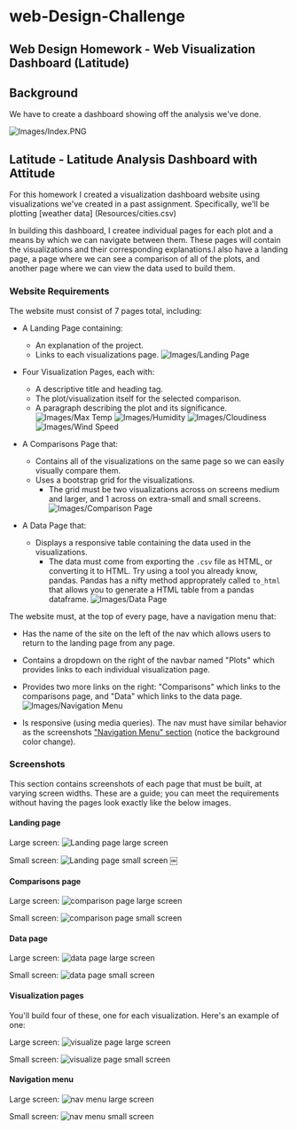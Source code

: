 # web-Design-Challenge

## Web Design Homework - Web Visualization Dashboard (Latitude)

## Background

We have to create a dashboard showing off the analysis we've done.

![Images/Index.PNG](Images/Index.PNG)

## Latitude - Latitude Analysis Dashboard with Attitude

For this homework I created a visualization dashboard website using visualizations we've created in a past assignment. Specifically, we'll be plotting [weather data] (Resources/cities.csv)

In building this dashboard, I createe individual pages for each plot and a means by which we can navigate between them. These pages will contain the visualizations and their corresponding explanations.I also have a landing page, a page where we can see a comparison of all of the plots, and another page where we can view the data used to build them.

### Website Requirements

The website must consist of 7 pages total, including:

* A Landing Page containing:
  * An explanation of the project.
  * Links to each visualizations page.
  ![Images/Landing Page](Images/Index.PNG)

* Four Visualization Pages, each with:
  * A descriptive title and heading tag.
  * The plot/visualization itself for the selected comparison.
  * A paragraph describing the plot and its significance.
    ![Images/Max Temp](Images/MaxTemp.PNG)
    ![Images/Humidity](Images/Humidity.PNG)
    ![Images/Cloudiness](Images/Cloudiness.PNG)
    ![Images/Wind Speed](Images/WindSpeed.PNG)

* A Comparisons Page that:
  * Contains all of the visualizations on the same page so we can easily visually compare them.
  * Uses a bootstrap grid for the visualizations.
    * The grid must be two visualizations across on screens medium and larger, and 1 across on extra-small and small screens.
    ![Images/Comparison Page](Images/Comparisons1.PNG)

* A Data Page that:
  * Displays a responsive table containing the data used in the visualizations.
    * The data must come from exporting the `.csv` file as HTML, or converting it to HTML. Try using a tool you already know, pandas. Pandas has a nifty method approprately called `to_html` that allows you to generate a HTML table from a pandas dataframe. 
    ![Images/Data Page](Images/Data.PNG)

The website must, at the top of every page, have a navigation menu that:

* Has the name of the site on the left of the nav which allows users to return to the landing page from any page.
* Contains a dropdown on the right of the navbar named "Plots" which provides links to each individual visualization page.
* Provides two more links on the right: "Comparisons" which links to the comparisons page, and "Data" which links to the data page.
    ![Images/Navigation Menu](Images/PlotPopUp.PNG)

* Is responsive (using media queries). The nav must have similar behavior as the screenshots ["Navigation Menu" section](#Index) (notice the background color change).

### Screenshots

This section contains screenshots of each page that must be built, at varying screen widths. These are a guide; you can meet the requirements without having the pages look exactly like the below images.

#### Landing page

Large screen:
![Landing page large screen](Images/Index.PNG)

Small screen:
![Landing page small screen](Images/Index-sm.PNG)
￼

#### Comparisons page

Large screen:
![comparison page large screen](Images/Comparison.PNG)

Small screen:
![comparison page small screen](Images/Comparison-sm.PNG)

#### Data page

Large screen:
![data page large screen](Images/Data.PNG)

Small screen:
![data page small screen](Images/Data-sm.PNG)

#### Visualization pages

You'll build four of these, one for each visualization. Here's an example of one:

Large screen:
![visualize page large screen](Images/Visualization.PNG)

Small screen:
![visualize page small screen](Images/Visualization-sm.PNG)

#### Navigation menu

Large screen:
![nav menu large screen](Images/PlotsPopUp.PNG)

Small screen:
![nav menu small screen](Images/PlotsPopUp-sm.PNG)